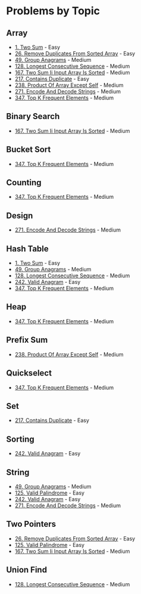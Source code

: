 # Problems by Topic

## Array
- [1. Two Sum](../solutions/p0001_two_sum.py) - Easy
- [26. Remove Duplicates From Sorted Array](../solutions/p0026_remove_duplicates_from_sorted_array.py) - Easy
- [49. Group Anagrams](../solutions/p0049_group_anagrams.py) - Medium
- [128. Longest Consecutive Sequence](../solutions/p0128_longest_consecutive_sequence.py) - Medium
- [167. Two Sum Ii Input Array Is Sorted](../solutions/p0167_two_sum_ii_input_array_is_sorted.py) - Medium
- [217. Contains Duplicate](../solutions/p0217_contains_duplicate.py) - Easy
- [238. Product Of Array Except Self](../solutions/p0238_product_of_array_except_self.py) - Medium
- [271. Encode And Decode Strings](../solutions/p0271_encode_and_decode_strings.py) - Medium
- [347. Top K Frequent Elements](../solutions/p0347_top_k_frequent_elements.py) - Medium

## Binary Search
- [167. Two Sum Ii Input Array Is Sorted](../solutions/p0167_two_sum_ii_input_array_is_sorted.py) - Medium

## Bucket Sort
- [347. Top K Frequent Elements](../solutions/p0347_top_k_frequent_elements.py) - Medium

## Counting
- [347. Top K Frequent Elements](../solutions/p0347_top_k_frequent_elements.py) - Medium

## Design
- [271. Encode And Decode Strings](../solutions/p0271_encode_and_decode_strings.py) - Medium

## Hash Table
- [1. Two Sum](../solutions/p0001_two_sum.py) - Easy
- [49. Group Anagrams](../solutions/p0049_group_anagrams.py) - Medium
- [128. Longest Consecutive Sequence](../solutions/p0128_longest_consecutive_sequence.py) - Medium
- [242. Valid Anagram](../solutions/p0242_valid_anagram.py) - Easy
- [347. Top K Frequent Elements](../solutions/p0347_top_k_frequent_elements.py) - Medium

## Heap
- [347. Top K Frequent Elements](../solutions/p0347_top_k_frequent_elements.py) - Medium

## Prefix Sum
- [238. Product Of Array Except Self](../solutions/p0238_product_of_array_except_self.py) - Medium

## Quickselect
- [347. Top K Frequent Elements](../solutions/p0347_top_k_frequent_elements.py) - Medium

## Set
- [217. Contains Duplicate](../solutions/p0217_contains_duplicate.py) - Easy

## Sorting
- [242. Valid Anagram](../solutions/p0242_valid_anagram.py) - Easy

## String
- [49. Group Anagrams](../solutions/p0049_group_anagrams.py) - Medium
- [125. Valid Palindrome](../solutions/p0125_valid_palindrome.py) - Easy
- [242. Valid Anagram](../solutions/p0242_valid_anagram.py) - Easy
- [271. Encode And Decode Strings](../solutions/p0271_encode_and_decode_strings.py) - Medium

## Two Pointers
- [26. Remove Duplicates From Sorted Array](../solutions/p0026_remove_duplicates_from_sorted_array.py) - Easy
- [125. Valid Palindrome](../solutions/p0125_valid_palindrome.py) - Easy
- [167. Two Sum Ii Input Array Is Sorted](../solutions/p0167_two_sum_ii_input_array_is_sorted.py) - Medium

## Union Find
- [128. Longest Consecutive Sequence](../solutions/p0128_longest_consecutive_sequence.py) - Medium


